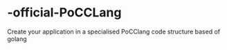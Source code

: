 # -official-PoCCLang
Create your application in a specialised PoCClang code structure based of golang 
